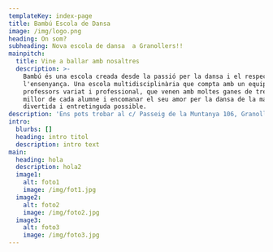 ```yaml
---
templateKey: index-page
title: Bambú Escola de Dansa
image: /img/logo.png
heading: On som?
subheading: Nova escola de dansa  a Granollers!!
mainpitch:
  title: Vine a ballar amb nosaltres
  description: >-
    Bambú és una escola creada desde la passió per la dansa i el respecte per
    l'ensenyança. Una escola multidisciplinària que compta amb un equip de
    professors variat i professional, que venen amb moltes ganes de treure el
    millor de cada alumne i encomanar el seu amor per la dansa de la manera més
    divertida i entretinguda possible.
description: 'Ens pots trobar al c/ Passeig de la Muntanya 106, Granollers. '
intro:
  blurbs: []
  heading: intro titol
  description: intro text
main:
  heading: hola
  description: hola2
  image1:
    alt: foto1
    image: /img/fot1.jpg
  image2:
    alt: foto2
    image: /img/foto2.jpg
  image3:
    alt: foto3
    image: /img/foto3.jpg
---
```


